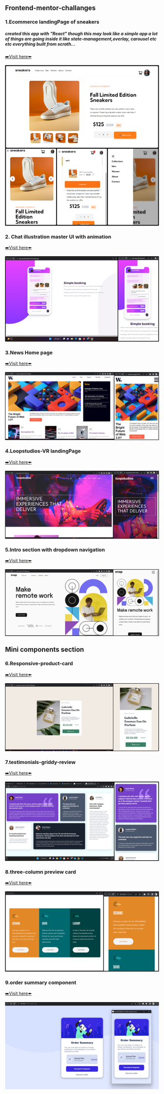 ## Frontend-mentor-challanges

### 1.Ecommerce landingPage of sneakers

##### created this app with "React" though this may look like a simple app a lot of things are going inside it like state-management,overlay, carousel etc etc everything built from scrath...

<a href="https://ecommerce-sneakers-home7070.netlify.app/" height="60%" target="_blank" rel="noopener noreferrer">➡️Visit here⬅️ </a>

<img src="./completed-imgs/ecommerce-landing-page.jpg"  />

### 2. Chat illustration master UI with animation

<a href="https://chat-app-illustration7070.netlify.app/" height="60%" target="_blank" rel="noopener noreferrer">➡️Visit here⬅️ </a>

<img src="./completed-imgs/chat-illustration.jpg"  />

### 3.News Home page

<a href="https://newshomepage7070.netlify.app/" target="_blank" rel="noopener noreferrer">➡️Visit here⬅️ </a>

<img src="./completed-imgs/news-web3.0.jpg"  />

### 4.Loopstudios-VR landingPage

<a href="https://loopstudios7070.netlify.app/" target="_blank" rel="noopener noreferrer">➡️Visit here⬅️ </a>

<img src="./completed-imgs/loop-studios.jpg"  />

### 5.Intro section with dropdown navigation

<a href="https://snap-remote7070.netlify.app/" target="_blank" rel="noopener noreferrer">➡️Visit here⬅️ </a>

<img src="./completed-imgs/intro-section-with-drop-down.jpg"  />

## Mini components section

### 6.Responsive-product-card

<a href="https://responsive-product-card7070.netlify.app/" target="_blank" rel="noopener noreferrer">➡️Visit here⬅️ </a>

<img src="./completed-imgs/reponsive-image-card.jpg"  />

### 7.testimonials-griddy-review

<a href="https://griddy-review7070.netlify.app/" target="_blank" rel="noopener noreferrer">➡️Visit here⬅️ </a>

<img src="./completed-imgs/griddy-review.jpg"  />

### 8.three-column preview card

<a href="https://3-column-card7070.netlify.app/" target="_blank" rel="noopener noreferrer">➡️Visit here⬅️ </a>

<img src="./completed-imgs/cars-display-component.jpg"  />

### 9.order summary component

<a href="https://order-summary-component7070.netlify.app/" target="_blank" rel="noopener noreferrer">➡️Visit here⬅️ </a>

<img src="./completed-imgs/order-summary.jpg"  />
